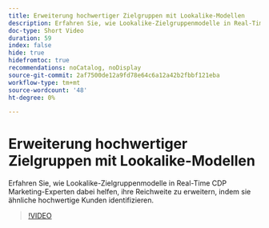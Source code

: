 ```yaml
---
title: Erweiterung hochwertiger Zielgruppen mit Lookalike-Modellen
description: Erfahren Sie, wie Lookalike-Zielgruppenmodelle in Real-Time CDP Marketing-Experten dabei helfen, ihre Reichweite zu erweitern, indem sie ähnliche hochwertige Kunden identifizieren.
doc-type: Short Video
duration: 59
index: false
hide: true
hidefromtoc: true
recommendations: noCatalog, noDisplay
source-git-commit: 2af7500de12a9fd78e64c6a12a42b2fbbf121eba
workflow-type: tm+mt
source-wordcount: '48'
ht-degree: 0%

---
```



# Erweiterung hochwertiger Zielgruppen mit Lookalike-Modellen

Erfahren Sie, wie Lookalike-Zielgruppenmodelle in Real-Time CDP Marketing-Experten dabei helfen, ihre Reichweite zu erweitern, indem sie ähnliche hochwertige Kunden identifizieren.

<!-- 82_OS512_3442427_58_expanding-highvalue-audiences-with-lookalike-models -->
>[!VIDEO](https://video.tv.adobe.com/v/3458190/?learn=on&enablevpops=true)
